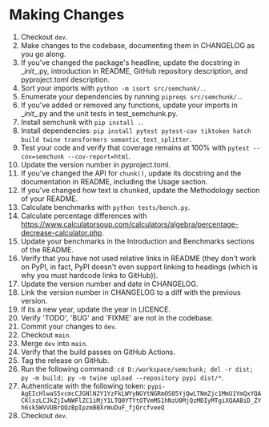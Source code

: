 # Making Changes
1. Checkout `dev`.
1. Make changes to the codebase, documenting them in CHANGELOG as you go along.
1. If you've changed the package's headline, update the docstring in \__init__.py, introduction in README, GitHub repository description, and pyproject.toml description.
1. Sort your imports with `python -m isort src/semchunk/.`.
1. Enumerate your dependencies by running `pipreqs src/semchunk/.`.
1. If you've added or removed any functions, update your imports in \__init__.py and the unit tests in test_semchunk.py.
1. Install semchunk with `pip install .`.
1. Install dependencies: `pip install pytest pytest-cov tiktoken hatch build twine transformers semantic_text_splitter`.
1. Test your code and verify that coverage remains at 100% with `pytest --cov=semchunk --cov-report=html`.
1. Update the version number in pyproject.toml.
1. If you've changed the API for `chunk()`, update its docstring and the documentation in README, including the Usage section.
1. If you've changed how text is chunked, update the Methodology section of your README.
1. Calculate benchmarks with `python tests/bench.py`.
1. Calculate percentage differences with https://www.calculatorsoup.com/calculators/algebra/percentage-decrease-calculator.php.
1. Update your benchmarks in the Introduction and Benchmarks sections of the README.
1. Verify that you have not used relative links in README (they don't work on PyPI, in fact, PyPI doesn't even support linking to headings (which is why you must hardcode links to GitHub)).
1. Update the version number and date in CHANGELOG.
1. Link the version number in CHANGELOG to a diff with the previous version.
1. If its a new year, update the year in LICENCE.
1. Verify 'TODO', 'BUG' and 'FIXME' are not in the codebase.
1. Commit your changes to `dev`.
1. Checkout `main`.
1. Merge `dev` into `main`.
1. Verify that the build passes on GitHub Actions.
1. Tag the release on GitHub.
1. Run the following command: `cd D:/workspace/semchunk; del -r dist; py -m build; py -m twine upload --repository pypi dist/*`.
1. Authenticate with the following token: `pypi-AgEIcHlwaS5vcmcCJGNlN2Y1YzFkLWYyNGYtNGRmOS05YjQwLTNmZjc1MmU1YmQxYQACKlszLCJkZjIwNWFlZC1iMjY1LTQ0YTYtOTVmMS1hNzU0MjQzMDIyMTgiXQAABiD_ZYh6sk5WVVUBrQQzBpIpzmBBXrWuDuF_fjQrcfveeQ`
1. Checkout `dev`.